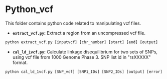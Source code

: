 # Python_vcf
This folder contains python code related to manipulating vcf files.

* **`extract_vcf.py`:** Extract a region from an uncompressed vcf file.

 ```python
python extract_vcf.py [inputvcf] [chr_number] [start] [end] [output]
 ```

* **`cal_ld_1vcf.py`:** Calculate linkage disequilibrium for two sets of SNPs, using vcf file from 1000 Genome Phase 3.
SNP list id in "rsXXXXX" format.

 ```python
python cal_ld_1vcf.py [SNP_vcf] [SNP1_IDs] [SNP2_IDs] [output] [error]
 ```
